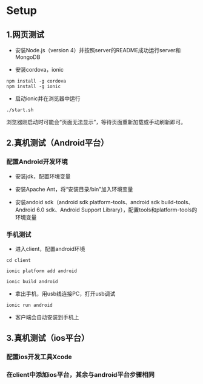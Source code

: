 # Setup

## 1.网页测试

* 安装Node.js（version 4）并按照server的README成功运行server和MongoDB

* 安装cordova，ionic

```shell
npm install -g cordova
npm install -g ionic
```

* 启动ionic并在浏览器中运行

```shell
./start.sh
```

浏览器刚启动时可能会“页面无法显示”，等待页面重新加载或手动刷新即可。

## 2.真机测试（Android平台）

### 配置Android开发环境

* 安装jdk，配置环境变量

* 安装Apache Ant，将“安装目录/bin”加入环境变量

* 安装andoid sdk（android sdk platform-tools、android sdk build-tools、Android 6.0 sdk、Android Support Library），配置tools和platform-tools的环境变量

### 手机测试

* 进入client，配置android环境

```shell
cd client

ionic platform add android

ionic build android
```
    
* 拿出手机，用usb线连接PC，打开usb调试

```shell
ionic run android
```

* 客户端会自动安装到手机上

## 3.真机测试（ios平台）

### 配置ios开发工具Xcode

### 在client中添加ios平台，其余与android平台步骤相同
